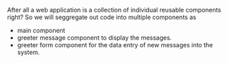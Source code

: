 After all a web application is a collection of individual reusable components right?
So we will seggregate out code into multiple components as

- main component
- greeter message component to display the messages.
- greeter form component for the data entry of new messages into the system.